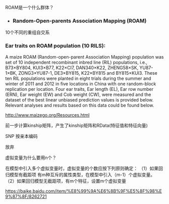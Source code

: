 ROAM是一个什么群体？

-   ### Random-Open-parents Association Mapping (ROAM)

10个不同的重组自交系

### Ear traits on ROAM population (10 RILS):

A maize ROAM (Random-open-parent Association Mapping) population was set of 10 independent recombinant inbred line (RIL) populations, i.e., B73×BY804, KUI3×B77, K22×CI7, DAN340×K22, ZHENG58×SK, YU87-1×BK, ZONG3×YU87-1, DE3×BY815, K22×BY815 and BY815×KUI3. These ten RIL populations were planted in eight trials during the summer and winter of 2011 and 2012 in five locations in China with one random-block replication per location. Four ear traits, Ear length (EL), Ear row number (ERN), Ear weight (EW) and Cob weight (CW), were measured and the dataset of the best linear unbiased prediction values is provided below. Relevant analyses and results based on this data could be found below.


http://www.maizego.org/Resources.html



前一步计算kinship矩阵，产生了kinship矩阵和RData(特征值和特征向量)


SNP 按亲本编码

放弃

虚拟变量为什么要用n个？

在模型中引入多个虚拟变量时，虚拟变量的个数应按下列原则确定：
（1）如果回归模型有截距项
有m种互斥的属性类型，在模型中引入（m-1）个虚拟变量。
（2）如果回归模型无截距项，有m个特征，设置m个虚拟变量

https://baike.baidu.com/item/%E8%99%9A%E6%8B%9F%E5%8F%98%E9%87%8F/8262721








